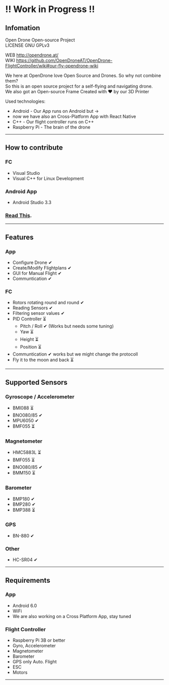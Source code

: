 # !! Work in Progress !!  
## Infomation
  
Open Drone Open-source Project  
LICENSE GNU GPLv3  
  
WEB http://opendrone.at/  
WIKI  https://github.com/OpenDroneAT/OpenDrone-FlightController/wiki#our-fly-opendrone-wiki

We here at OpenDrone love Open Source and Drones. So why not combine them?  
So this is an open source project for a self-flying and navigating drone.  
We also got an Open-source Frame Created with ❤️ by our 3D Printer  

Used technologies:  
* Android - Our App runs on Android but ->
* now we have also an Cross-Platform App with React Native
* C++ - Our flight controller runs on C++  
* Raspberry Pi - The brain of the drone  
---  
## How to contribute  
### FC  
* Visual Studio  
* Visual C++ for Linux Development  
### Android App  
* Android Studio 3.3  
### [Read This](https://github.com/OpenDroneAT/OpenDrone-FlightController/blob/develop/CODE_OF_CONDUCT.md#contributor-covenant-code-of-conduct "code-of-conduct").
---  
## Features  
### App
* Configure Drone ✔  
* Create/Modify Flightplans ✔   
* GUI for Manual Flight ✔  
* Communtication ✔  
### FC  
* Rotors rotating round and round ✔  
* Reading Sensors ✔  
* Filtering sensor values ✔ 
* PID Controller ⏳  
  * Pitch / Roll  ✔ (Works but needs some tuning)
  * Yaw ⏳
  * Height ⏳
  * Position ⏳
* Communtication ✔ works but we might change the protocoll
* Fly it to the moon and back ⏳
---  
## Supported Sensors  
### Gyroscope / Accelerometer  
* BMI088 ⏳  
* BNO080/85 ✔  
* MPU6050 ✔  
* BMF055 ⏳  
### Magnetometer  
* HMC5883L ⏳  
* BMF055 ⏳  
* BNO080/85 ✔  
* BMM150 ⏳  
### Barometer  
* BMP180 ✔  
* BMP280 ✔  
* BMP388 ⏳  
### GPS
* BN-880 ✔ 
### Other
* HC-SR04 ✔  
---  
## Requirements  
### App  
* Android 6.0  
* WiFi  
* We are also working on a Cross Platform App, stay tuned
### Flight Controller  
* Raspberry Pi 3B or better
* Gyro, Accelerometer
* Magnetometer
* Barometer
* GPS only Auto. Flight
* ESC
* Motors  
  
---
